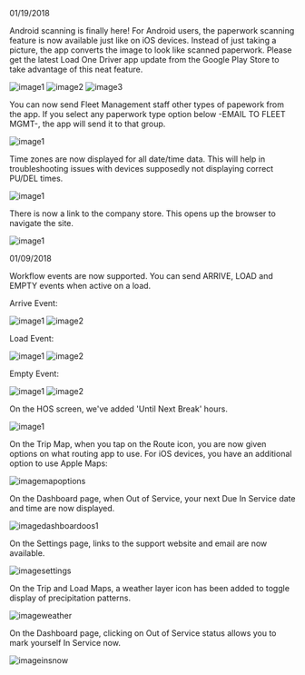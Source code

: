 
01/19/2018

Android scanning is finally here!  For Android users, the paperwork scanning feature is now available just like on iOS devices.  Instead of just taking a picture, the app converts the image to look like scanned paperwork.  Please get the latest Load One Driver app update from the Google Play Store to take advantage of this neat feature.

![image1](_media/whatsnew/imageAndroidscan1.png)
![image2](_media/whatsnew/imageAndroidscan.png)
![image3](_media/whatsnew/imageAndroidscan3.png)

You can now send Fleet Management staff other types of papework from the app.  If you select any paperwork type option below -EMAIL TO FLEET MGMT-, the app will send it to that group. 

![image1](_media/whatsnew/imagepwtypes.png)

Time zones are now displayed for all date/time data.  This will help in troubleshooting issues with devices supposedly not displaying correct PU/DEL times.

![image1](_media/whatsnew/imageTMZ.png)

There is now a link to the company store. This opens up the browser to navigate the site.

![image1](_media/whatsnew/imagecostore.png)

01/09/2018

Workflow events are now supported.  You can send ARRIVE, LOAD and EMPTY events when active on a load.

Arrive Event:

![image1](_media/messages/imagearrive1.png)
![image2](_media/messages/imagearrive2.png)

Load Event:

![image1](_media/messages/imageload1.png)
![image2](_media/messages/imageload2.png)

Empty Event:

![image1](_media/messages/imageempty1.png)
![image2](_media/messages/imageempty2.png)

On the HOS screen, we've added 'Until Next Break' hours.

![image1](_media/hos/imageHOS2.png)


On the Trip Map, when you tap on the Route icon, you are now given options on what routing app to use.  For iOS devices, you have an additional option to use Apple Maps:

![imagemapoptions](_media/whatsnew/imagemapoptions.png)

On the Dashboard page, when Out of Service, your next Due In Service date and time are now displayed.

![imagedashboardoos1](_media/whatsnew/imagedashboardoos1.png)

On the Settings page, links to the support website and email are now available.

![imagesettings](_media/whatsnew/imagesettings.png)

On the Trip and Load Maps, a weather layer icon has been added to toggle display of precipitation patterns.

![imageweather](_media/whatsnew/imageweather.png)

On the Dashboard page, clicking on Out of Service status allows you to mark yourself In Service now.

![imageinsnow](_media/whatsnew/imageinsnow.png)
